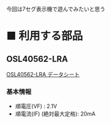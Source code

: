 

今回は7セグ表示機で遊んでみたいと思う

# ■ 利用する部品

## OSL40562-LRA 

[OSL40562-LRA データシート](https://akizukidenshi.com/download/OSL40562-LRA.pdf)

### 基本情報

- 順電圧(VF) : 2.1V
- 順電流(IF) (絶対最大定格): 20mA

